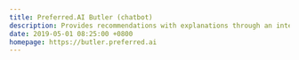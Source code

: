 ```yaml
---
title: Preferred.AI Butler (chatbot)
description: Provides recommendations with explanations through an interactive conversation
date: 2019-05-01 08:25:00 +0800
homepage: https://butler.preferred.ai
---
```

